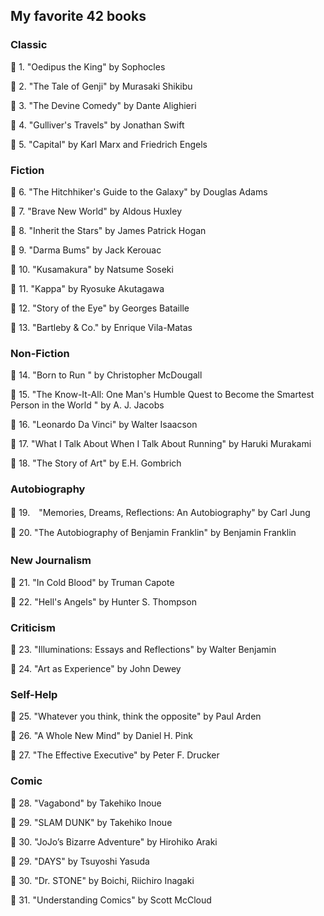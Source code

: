 <h2> My favorite 42 books </h2>


<h3> Classic </h3>

:closed_book: 1. "Oedipus the King" by Sophocles

:closed_book: 2. "The Tale of Genji" by Murasaki Shikibu

:closed_book: 3. "The Devine Comedy" by Dante Alighieri

:closed_book: 4. "Gulliver's Travels" by Jonathan Swift

:closed_book: 5. "Capital" by Karl Marx and Friedrich Engels

<h3> Fiction </h3>

:closed_book: 6. "The Hitchhiker's Guide to the Galaxy" by Douglas Adams 

:closed_book: 7. "Brave New World" by Aldous Huxley

:closed_book: 8. "Inherit the Stars" by James Patrick Hogan

:closed_book: 9. "Darma Bums" by Jack Kerouac

:closed_book: 10. "Kusamakura" by Natsume Soseki 

:closed_book: 11. "Kappa" by Ryosuke Akutagawa 

:closed_book: 12. "Story of the Eye" by Georges Bataille 

:closed_book: 13. "Bartleby & Co." by Enrique Vila-Matas


<h3> Non-Fiction </h3>

:closed_book: 14. "Born to Run " by Christopher McDougall 

:closed_book: 15. "The Know-It-All: One Man's Humble Quest to Become the Smartest Person in the World " by A. J. Jacobs

:closed_book: 16. "Leonardo Da Vinci" by Walter Isaacson

:closed_book: 17. "What I Talk About When I Talk About Running" by Haruki Murakami 

:closed_book: 18. "The Story of Art" by E.H. Gombrich



<h3> Autobiography</h3>

:closed_book: 19.　"Memories, Dreams, Reflections: An Autobiography" by Carl Jung

:closed_book: 20. "The Autobiography of Benjamin Franklin" by  Benjamin Franklin



<h3> New Journalism　</h3>

:closed_book: 21. "In Cold Blood" by Truman Capote

:closed_book: 22. "Hell's Angels" by Hunter S. Thompson


<h3> Criticism </h3>

:closed_book: 23. "Illuminations: Essays and Reflections" by Walter Benjamin 

:closed_book: 24. "Art as Experience" by John Dewey


<h3> Self-Help </h3>

:closed_book: 25. "Whatever you think, think the opposite" by Paul Arden

:closed_book: 26. "A Whole New Mind" by Daniel H. Pink

:closed_book: 27. "The Effective Executive" by Peter F. Drucker 


<h3> Comic </h3>

:closed_book: 28. "Vagabond" by Takehiko Inoue 

:closed_book: 29. "SLAM DUNK" by Takehiko Inoue 

:closed_book: 30. "JoJo’s Bizarre Adventure" by Hirohiko Araki

:closed_book: 29. "DAYS" by Tsuyoshi Yasuda

:closed_book: 30. "Dr. STONE" by Boichi, Riichiro Inagaki

:closed_book: 31. "Understanding Comics" by Scott McCloud

